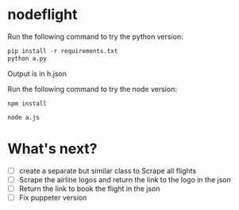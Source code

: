 # nodeflight
 

Run the following command to try the python version:

```python
pip install -r requirements.txt
python a.py
```
Output is in h.json

Run the following command to try the node version:

```npm install```

```node a.js```

# What's next?

- [ ] create a separate but similar class to Scrape all flights
- [ ] Scrape the airline logos and return the link to the logo in the json
- [ ] Return the link to book the flight in the json
- [ ] Fix puppeter version
